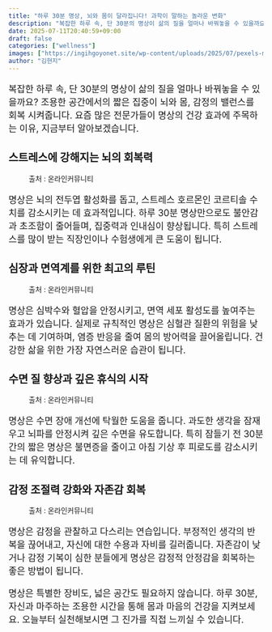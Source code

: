 ```yaml
---
title: "하루 30분 명상, 뇌와 몸이 달라집니다! 과학이 말하는 놀라운 변화"
description: "복잡한 하루 속, 단 30분의 명상이 삶의 질을 얼마나 바꿔놓을 수 있을까요? 조용한 공간에서의 짧은 집중이 뇌와 몸, 감정의 밸런스를 회복 시켜줍니다. 요즘 많은 전문가들이 명상의 건강 효과에 주목하는 이유, 지금부터 알아보겠습니다."
date: 2025-07-11T20:40:59+09:00
draft: false
categories: ["wellness"]
images: ["https://ingihgoyonet.site/wp-content/uploads/2025/07/pexels-minan1398-1234035-1024x681.jpg", "https://ingihgoyonet.site/wp-content/uploads/2025/07/pexels-elly-fairytale-3822622-683x1024.jpg", "https://ingihgoyonet.site/wp-content/uploads/2025/07/pexels-elly-fairytale-3822864-1024x683.jpg", "https://ingihgoyonet.site/wp-content/uploads/2025/07/pexels-olly-917732-1024x683.jpg"]
author: "김현지"
---
```


<p style="font-size:18px">복잡한 하루 속, 단 30분의 명상이 삶의 질을 얼마나 바꿔놓을 수 있을까요? 조용한 공간에서의 짧은 집중이 뇌와 몸, 감정의 밸런스를 회복 시켜줍니다. 요즘 많은 전문가들이 명상의 건강 효과에 주목하는 이유, 지금부터 알아보겠습니다.</p> <h2 >스트레스에 강해지는 뇌의 회복력</h2> <figure ><img src="https://ingihgoyonet.site/wp-content/uploads/2025/07/pexels-minan1398-1234035-1024x681.jpg" alt="" style="aspect-ratio:16/9;object-fit:cover"/><figcaption >출처 : 온라인커뮤니티</figcaption></figure> <p style="font-size:18px">명상은 뇌의 전두엽 활성화를 돕고, 스트레스 호르몬인 코르티솔 수치를 감소시키는 데 효과적입니다. 하루 30분 명상만으로도 불안감과 초조함이 줄어들며, 집중력과 인내심이 향상됩니다. 특히 스트레스를 많이 받는 직장인이나 수험생에게 큰 도움이 됩니다.</p> <h2 >심장과 면역계를 위한 최고의 루틴</h2> <figure ><img src="https://ingihgoyonet.site/wp-content/uploads/2025/07/pexels-elly-fairytale-3822622-683x1024.jpg" alt="" style="aspect-ratio:16/9;object-fit:cover"/><figcaption >출처 : 온라인커뮤니티</figcaption></figure> <p style="font-size:18px">명상은 심박수와 혈압을 안정시키고, 면역 세포 활성도를 높여주는 효과가 있습니다. 실제로 규칙적인 명상은 심혈관 질환의 위험을 낮추는 데 기여하며, 염증 반응을 줄여 몸의 방어력을 끌어올립니다. 건강한 삶을 위한 가장 자연스러운 습관이 됩니다.</p> <h2 >수면 질 향상과 깊은 휴식의 시작</h2> <figure ><img src="https://ingihgoyonet.site/wp-content/uploads/2025/07/pexels-elly-fairytale-3822864-1024x683.jpg" alt="" style="aspect-ratio:16/9;object-fit:cover"/><figcaption >출처 : 온라인커뮤니티</figcaption></figure> <p style="font-size:18px">명상은 수면 장애 개선에 탁월한 도움을 줍니다. 과도한 생각을 잠재우고 뇌파를 안정시켜 깊은 수면을 유도합니다. 특히 잠들기 전 30분간의 짧은 명상은 불면증을 줄이고 아침 기상 후 피로도를 감소시키는 데 유익합니다.</p> <h2 >감정 조절력 강화와 자존감 회복</h2> <figure ><img src="https://ingihgoyonet.site/wp-content/uploads/2025/07/pexels-olly-917732-1024x683.jpg" alt="" style="aspect-ratio:16/9;object-fit:cover"/><figcaption >출처 : 온라인커뮤니티</figcaption></figure> <p style="font-size:18px">명상은 감정을 관찰하고 다스리는 연습입니다. 부정적인 생각의 반복을 끊어내고, 자신에 대한 수용과 자비를 길러줍니다. 자존감이 낮거나 감정 기복이 심한 분들에게 명상은 감정적 안정감을 회복하는 좋은 방법이 됩니다.</p> <p style="font-size:18px">명상은 특별한 장비도, 넓은 공간도 필요하지 않습니다. 하루 30분, 자신과 마주하는 조용한 시간을 통해 몸과 마음의 건강을 지켜보세요. 오늘부터 실천해보시면 그 진가를 직접 느끼실 수 있습니다.</p>